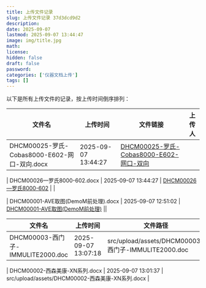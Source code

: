 ```yaml
---
title: 上传文件记录
slug: 上传文件记录 37d3dcd9d2
description:
date: 2025-09-07
lastmod: 2025-09-07 13:44:47
image: img/title.jpg
math:
license:
hidden: false
draft: false
password:
categories: ['仪器文档上传']
tags: []
---
```

以下是所有上传文件的记录，按上传时间倒序排列：

| 文件名 | 上传时间 | 文件链接 | 上传人 |
|--------|----------|----------|----------|
| DHCM00025-罗氏-Cobas8000-E602-网口-双向.docx | 2025-09-07 13:44:27 | [DHCM00025-罗氏-Cobas8000-E602-网口-双向](assets/DHCM00025-罗氏-Cobas8000-E602-网口-双向.docx) | |

| DHCM00026—罗氏8000-602.docx | 2025-09-07 13:44:27 | [DHCM00026—罗氏8000-602](assets/DHCM00026—罗氏8000-602.docx) | |

| DHCM00001-AVE取图(DemoM前处理).docx | 2025-09-07 12:51:02 | [DHCM00001-AVE取图(DemoM前处理)](assets/DHCM00001-AVE取图(DemoM前处理).docx) ||


| 文件名 | 上传时间 | 文件路径 |
|--------|----------|----------|
| DHCM00003-西门子-IMMULITE2000.doc | 2025-09-07 13:07:18 | src/upload/assets/DHCM00003-西门子-IMMULITE2000.doc |

| DHCM00002-西森美康-XN系列.docx | 2025-09-07 13:01:37 | src/upload/assets/DHCM00002-西森美康-XN系列.docx |

